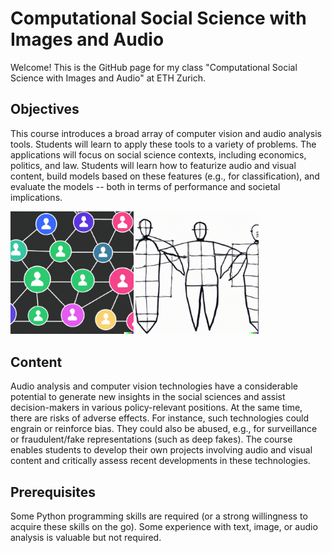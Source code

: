 # Computational Social Science with Images and Audio

Welcome! This is the GitHub page for my class "Computational Social Science with Images and Audio" at ETH Zurich.

## Objectives

This course introduces a broad array of computer vision and audio analysis tools. Students will learn to apply these tools to a variety of problems. The applications will focus on social science contexts, including economics, politics, and law. Students will learn how to featurize audio and visual content, build models based on these features (e.g., for classification), and evaluate the models -- both in terms of performance and societal implications.

<p float="left">
  <img src="https://github.com/philinew/css_images_audio/blob/main/data/design/dalle1.png" width="39%" />
  <img src="https://github.com/philinew/css_images_audio/blob/main/data/design/dalle2.png" width="39%" /> 
</p>

## Content

Audio analysis and computer vision technologies have a considerable potential to generate new insights in the social sciences and assist decision-makers in various policy-relevant positions. At the same time, there are risks of adverse effects. For instance, such technologies could engrain or reinforce bias. They could also be abused, e.g., for surveillance or fraudulent/fake representations (such as deep fakes). The course enables students to develop their own projects involving audio and visual content and critically assess recent developments in these technologies.

## Prerequisites

Some Python programming skills are required (or a strong willingness to acquire these skills on the go). Some experience with text, image, or audio analysis is valuable but not required.
